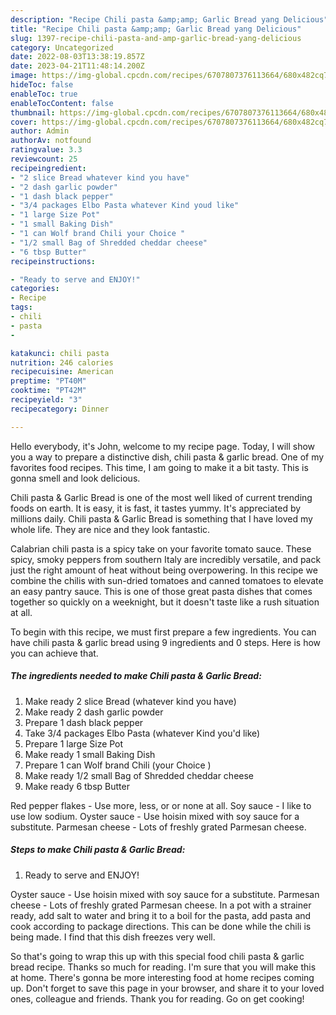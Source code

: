 ```yaml
---
description: "Recipe Chili pasta &amp;amp; Garlic Bread yang Delicious"
title: "Recipe Chili pasta &amp;amp; Garlic Bread yang Delicious"
slug: 1397-recipe-chili-pasta-and-amp-garlic-bread-yang-delicious
category: Uncategorized
date: 2022-08-03T13:38:19.857Z
date: 2023-04-21T11:48:14.200Z
image: https://img-global.cpcdn.com/recipes/6707807376113664/680x482cq70/chili-pasta-garlic-bread-recipe-main-photo.jpg
hideToc: false
enableToc: true
enableTocContent: false
thumbnail: https://img-global.cpcdn.com/recipes/6707807376113664/680x482cq70/chili-pasta-garlic-bread-recipe-main-photo.jpg
cover: https://img-global.cpcdn.com/recipes/6707807376113664/680x482cq70/chili-pasta-garlic-bread-recipe-main-photo.jpg
author: Admin
authorAv: notfound
ratingvalue: 3.3
reviewcount: 25
recipeingredient:
- "2 slice Bread whatever kind you have"
- "2 dash garlic powder"
- "1 dash black pepper"
- "3/4 packages Elbo Pasta whatever Kind youd like"
- "1 large Size Pot"
- "1 small Baking Dish"
- "1 can Wolf brand Chili your Choice "
- "1/2 small Bag of Shredded cheddar cheese"
- "6 tbsp Butter"
recipeinstructions:

- "Ready to serve and ENJOY!"
categories:
- Recipe
tags:
- chili
- pasta
- 

katakunci: chili pasta  
nutrition: 246 calories
recipecuisine: American
preptime: "PT40M"
cooktime: "PT42M"
recipeyield: "3"
recipecategory: Dinner

---
```



Hello everybody, it's John, welcome to my recipe page. Today, I will show you a way to prepare a distinctive dish, chili pasta &amp; garlic bread. One of my favorites food recipes. This time, I am going to make it a bit tasty. This is gonna smell and look delicious.

Chili pasta &amp; Garlic Bread is one of the most well liked of current trending foods on earth. It is easy, it is fast, it tastes yummy. It's appreciated by millions daily. Chili pasta &amp; Garlic Bread is something that I have loved my whole life. They are nice and they look fantastic.

Calabrian chili pasta is a spicy take on your favorite tomato sauce. These spicy, smoky peppers from southern Italy are incredibly versatile, and pack just the right amount of heat without being overpowering. In this recipe we combine the chilis with sun-dried tomatoes and canned tomatoes to elevate an easy pantry sauce. This is one of those great pasta dishes that comes together so quickly on a weeknight, but it doesn&#39;t taste like a rush situation at all.


To begin with this recipe, we must first prepare a few ingredients. You can have chili pasta &amp; garlic bread using 9 ingredients and 0 steps. Here is how you can achieve that.

<!--inarticleads1-->

##### The ingredients needed to make Chili pasta &amp; Garlic Bread:

1. Make ready 2 slice Bread (whatever kind you have)
1. Make ready 2 dash garlic powder
1. Prepare 1 dash black pepper
1. Take 3/4 packages Elbo Pasta (whatever Kind you&#39;d like)
1. Prepare 1 large Size Pot
1. Make ready 1 small Baking Dish
1. Prepare 1 can Wolf brand Chili (your Choice )
1. Make ready 1/2 small Bag of Shredded cheddar cheese
1. Make ready 6 tbsp Butter


Red pepper flakes - Use more, less, or or none at all. Soy sauce - I like to use low sodium. Oyster sauce - Use hoisin mixed with soy sauce for a substitute. Parmesan cheese - Lots of freshly grated Parmesan cheese. 

<!--inarticleads2-->

##### Steps to make Chili pasta &amp; Garlic Bread:


1. Ready to serve and ENJOY!

Oyster sauce - Use hoisin mixed with soy sauce for a substitute. Parmesan cheese - Lots of freshly grated Parmesan cheese. In a pot with a strainer ready, add salt to water and bring it to a boil for the pasta, add pasta and cook according to package directions. This can be done while the chili is being made. I find that this dish freezes very well. 

So that's going to wrap this up with this special food chili pasta &amp; garlic bread recipe. Thanks so much for reading. I'm sure that you will make this at home. There's gonna be more interesting food at home recipes coming up. Don't forget to save this page in your browser, and share it to your loved ones, colleague and friends. Thank you for reading. Go on get cooking!
